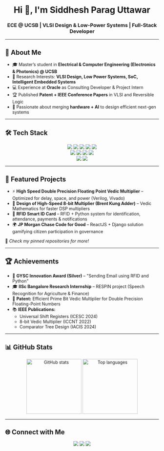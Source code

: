 <h1 align="center">Hi 👋, I'm Siddhesh Parag Uttawar</h1>
<h3 align="center">ECE @ UCSB | VLSI Design & Low-Power Systems | Full-Stack Developer</h3>

---

## 🚀 About Me  

- 🎓 Master’s student in **Electrical & Computer Engineering (Electronics & Photonics) @ UCSB**  
- 🔬 Research Interests: **VLSI Design, Low Power Systems, SoC, Intelligent Embedded Systems**  
- 💻 Experience at **Oracle** as Consulting Developer & Project Intern  
- 🏆 Published **Patent + IEEE Conference Papers** in VLSI and Reversible Logic  
- 🌱 Passionate about merging **hardware + AI** to design efficient next-gen systems  

---

## 🛠 Tech Stack  

<p align="center">
  <!-- Languages -->
  <img src="https://img.shields.io/badge/C-00599C?style=for-the-badge&logo=c&logoColor=white"/>
  <img src="https://img.shields.io/badge/C++-00599C?style=for-the-badge&logo=cplusplus&logoColor=white"/>
  <img src="https://img.shields.io/badge/Python-3776AB?style=for-the-badge&logo=python&logoColor=white"/>
  <img src="https://img.shields.io/badge/Verilog-8A2BE2?style=for-the-badge&logoColor=white"/>
  <img src="https://img.shields.io/badge/MATLAB-0076A8?style=for-the-badge&logo=Mathworks&logoColor=white"/>
  <br/>
  <!-- Frameworks -->
  <img src="https://img.shields.io/badge/React-61DAFB?style=for-the-badge&logo=react&logoColor=black"/>
  <img src="https://img.shields.io/badge/Angular-DD0031?style=for-the-badge&logo=angular&logoColor=white"/>
  <img src="https://img.shields.io/badge/SpringBoot-6DB33F?style=for-the-badge&logo=springboot&logoColor=white"/>
  <img src="https://img.shields.io/badge/Docker-2496ED?style=for-the-badge&logo=docker&logoColor=white"/>
  <br/>
  <!-- Databases -->
  <img src="https://img.shields.io/badge/MongoDB-47A248?style=for-the-badge&logo=mongodb&logoColor=white"/>
  <img src="https://img.shields.io/badge/Oracle-F80000?style=for-the-badge&logo=oracle&logoColor=white"/>
</p>

---

## 📌 Featured Projects  

- ⚡ **High Speed Double Precision Floating Point Vedic Multiplier** – Optimized for delay, space, and power (Verilog, Vivado)  
- 📡 **Design of High-Speed 8-bit Multiplier (Brent Kung Adder)** – Vedic Mathematics for faster DSP multipliers  
- 🪪 **RFID Smart ID Card** – RFID + Python system for identification, attendance, payments & notifications  
- 🌍 **JP Morgan Chase Code for Good** – ReactJS + Django solution gamifying citizen participation in governance  

🔗 *Check my pinned repositories for more!*  

---

## 🏆 Achievements  

- 🥈 **GYSC Innovation Award (Silver)** – "Sending Email using RFID and Python"  
- 🎓 **IISc Bangalore Research Internship** – RESPIN project (Speech Recognition for Agriculture & Finance)  
- 📄 **Patent:** Efficient Prime Bit Vedic Multiplier for Double Precision Floating-Point Numbers  
- 📚 **IEEE Publications:**  
  - Universal Shift Registers (ICESC 2024)  
  - 8-bit Vedic Multiplier (ICCNT 2022)  
  - Comparator Tree Design (IACIS 2024)  

---

## 📊 GitHub Stats  

<p align="center">
  <img src="https://github-readme-stats.vercel.app/api?username=SiddheshUttarwar&show_icons=true&theme=tokyonight" alt="GitHub stats" height="180"/>
  <img src="https://github-readme-stats.vercel.app/api/top-langs/?username=SiddheshUttarwar&layout=compact&theme=tokyonight" alt="Top languages" height="180"/>
</p>

---

## 🌐 Connect with Me  

<p align="center">
  <a href="https://linkedin.com/in/YOUR_LINK"><img src="https://img.shields.io/badge/-LinkedIn-0A66C2?style=for-the-badge&logo=linkedin&logoColor=white"/></a>
  <a href="mailto:uttarwarsiddhesh@gmail.com"><img src="https://img.shields.io/badge/-Email-D14836?style=for-the-badge&logo=gmail&logoColor=white"/></a>
  <a href="https://github.com/YOUR_USERNAME"><img src="https://img.shields.io/badge/-GitHub-181717?style=for-the-badge&logo=github&logoColor=white"/></a>
</p>
